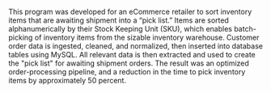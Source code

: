 This program was developed for an eCommerce retailer to sort inventory items that are awaiting shipment into a “pick list.” Items are sorted alphanumerically by their Stock Keeping Unit (SKU), which enables batch-picking of inventory items from the sizable inventory warehouse. Customer order data is ingested, cleaned, and normalized, then inserted into database tables using MySQL. All relevant data is then extracted and used to create the "pick list" for awaiting shipment orders. The result was an optimized order-processing pipeline, and a reduction in the time to pick inventory items by approximately 50 percent.
